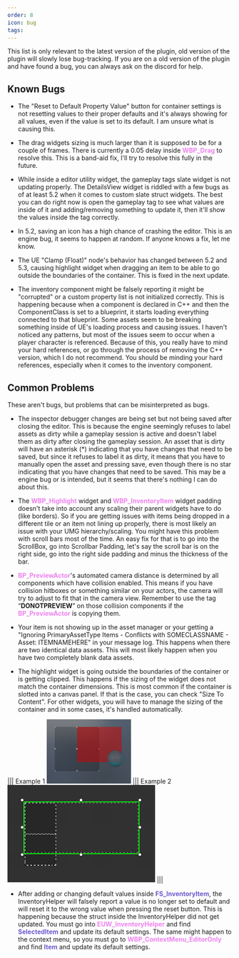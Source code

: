 ```yaml
---
order: 8
icon: bug
tags:
---
```


This list is only relevant to the latest version of the plugin, old version of the plugin will slowly lose bug-tracking. If you are on a old version of the plugin and have found a bug, you can always ask on the discord for help.

## Known Bugs

- The "Reset to Default Property Value" button for container settings is not resetting values to their proper defaults and it's always showing for all values, even if the value is set to its default. I am unsure what is causing this.

- The drag widgets sizing is much larger than it is supposed to be for a couple of frames. There is currently a 0.05 delay inside <span style="color:violet">**WBP_Drag**</span> to resolve this. This is a band-aid fix, I'll try to resolve this fully in the future.

- While inside a editor utility widget, the gameplay tags slate widget is not updating properly. The DetailsView widget is riddled with a few bugs as of at least 5.2 when it comes to custom slate struct widgets. The best you can do right now is open the gameplay tag to see what values are inside of it and adding/removing something to update it, then it'll show the values inside the tag correctly.

- In 5.2, saving an icon has a high chance of crashing the editor. This is an engine bug, it seems to happen at random. If anyone knows a fix, let me know.

- The UE "Clamp (Float)" node's behavior has changed between 5.2 and 5.3, causing highlight widget when dragging an item to be able to go outside the boundaries of the container.
This is fixed in the next update.

- The inventory component might be falsely reporting it might be "corrupted" or a custom property list is not initialized correctly. This is happening because when a component is declared in C++ and then the ComponentClass is set to a blueprint, it starts loading everything connected to that blueprint. Some assets seem to be breaking something inside of UE's loading process and causing issues. I haven't noticed any patterns, but most of the issues seem to occur when a player character is referenced.
Because of this, you really have to mind your hard references, or go through the process of removing the C++ version, which I do not recommend. You should be minding your hard references, especially when it comes to the inventory component.


## Common Problems
These aren't bugs, but problems that can be misinterpreted as bugs.

- The inspector debugger changes are being set but not being saved after closing the editor. This is because the engine seemingly refuses to label assets as dirty while a gameplay session is active and doesn't label them as dirty after closing the gameplay session. An asset that is dirty will have an asterisk (*) indicating that you have changes that need to be saved, but since it refuses to label it as dirty, it means that you have to manually open the asset and pressing save, even though there is no star indicating that you have changes that need to be saved. This may be a engine bug or is intended, but it seems that there's nothing I can do about this.

- The <span style="color:violet">**WBP_Highlight**</span> widget and <span style="color:violet">**WBP_InventoryItem**</span> widget padding doesn't take into account any scaling their parent widgets have to do (like borders). So if you are getting issues with items being dropped in a different tile or an item not lining up properly, there is most likely an issue with your UMG hierarchy/scaling.
You might have this problem with scroll bars most of the time. An easy fix for that is to go into the ScrollBox, go into Scrollbar Padding, let's say the scroll bar is on the right side, go into the right side padding and minus the thickness of the bar.

- <span style="color:violet">**BP_PreviewActor**</span>'s automated camera distance is determined by all components which have collision enabled. This means if you have collision hitboxes or something similar on your actors, the camera will try to adjust to fit that in the camera view.
Remember to use the tag “**DONOTPREVIEW**” on those collision components if the <span style="color:violet">**BP_PreviewActor**</span> is copying them.

- Your item is not showing up in the asset manager or your getting a "Ignoring PrimaryAssetType Items - Conflicts with SOMECLASSNAME - Asset: ITEMNAMEHERE" in your message log. This happens when there are two identical data assets. This will most likely happen when you have two completely blank data assets.

- The highlight widget is going outside the boundaries of the container or is getting clipped. This happens if the sizing of the widget does not match the container dimensions. This is most common if the container is slotted into a canvas panel. If that is the case, you can check "Size To Content". For other widgets, you will have to manage the sizing of the container and in some cases, it's handled automatically.

||| Example 1
![](/pictures/InaccurateHighlightProblem1.png)
||| Example 2
![](/pictures/InaccurateHighlightProblem2.png)
|||

- After adding or changing default values inside <span style="color:slateblue">**FS_InventoryItem**</span>, the InventoryHelper will falsely report a value is no longer set to default and will reset it to the wrong value when pressing the reset button. This is happening because the struct inside the InventoryHelper did not get updated. You must go into <span style="color:violet">**EUW_InventoryHelper**</span> and find <span style="color:slateblue">**SelectedItem**</span> and update its default settings.
The same might happen to the context menu, so you must go to <span style="color:violet">**WBP_ContextMenu_EditorOnly**</span> and find <span style="color:slateblue">**Item**</span> and update its default settings.